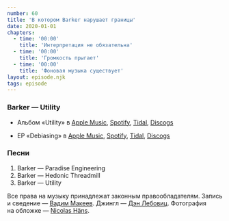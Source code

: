 ```yaml
---
number: 60
title: 'В котором Barker нарушает границы'
date: 2020-01-01
chapters:
  - time: '00:00'
    title: 'Интерпретация не обязательна'
  - time: '00:00'
    title: 'Громкость прыгает'
  - time: '00:00'
    title: 'Фоновая музыка существует'
layout: episode.njk
tags: episode
---
```


### Barker — Utility

- Альбом «Utility» в
  [Apple Music](https://music.apple.com/album/utility/1473409207),
  [Spotify](https://open.spotify.com/playlist/35c6UVNqVTcFsBZePUGQXI),
  [Tidal](https://tidal.com/browse/artist/3606668),
  [Discogs](https://www.discogs.com/Barker-Utility/release/14006650)

- EP «Debiasing» в
  [Apple Music](https://music.apple.com/album/debiasing-ep/1386141939),
  [Spotify](https://open.spotify.com/album/7wKUtfY6wtS65qsA4RRAvq),
  [Tidal](https://tidal.com/browse/album/89022524),
  [Discogs](https://www.discogs.com/Barker-Debiasing/release/12094454)

### Песни

1. Barker — Paradise Engineering
2. Barker — Hedonic Threadmill
3. Barker — Utility

Все права на музыку принадлежат законным правообладателям.
Запись и сведение — [Вадим Макеев](https://twitter.com/pepelsbey).
Джингл — [Дэн Лебовиц](https://www.youtube.com/channel/UC38A5qHrlc_Zgua7vL4b96w).
Фотография на обложке — [Nicolas Häns](https://unsplash.com/photos/UtLFTqtGUGQ).
